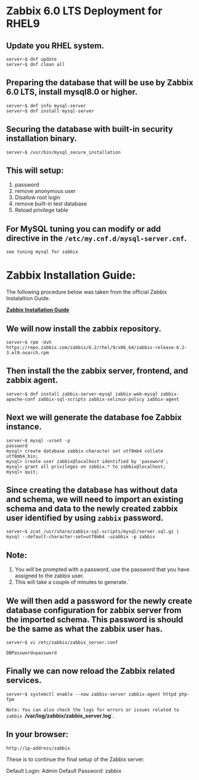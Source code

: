 # Zabbix 6.0 LTS Deployment for RHEL9

## Update you RHEL system.
```
server~$ dnf update
server~$ dnf clean all
```
## Preparing the database that will be use by Zabbix 6.0 LTS, install mysql8.0 or higher.
```
server~$ dnf info mysql-server
server~$ dnf install mysql-server
```

## Securing the database with built-in security installation binary.
```
server~$ /usr/bin/mysql_secure_installation
```
## This will setup:
1. password
2. remove anonymous user
3. Disallow root login
4. remove built-in test database
5. Reload privilege table

## For MySQL tuning you can modify or add directive in the **`/etc/my.cnf.d/mysql-server.cnf`**.
`see tuning mysql for zabbix`

# Zabbix Installation Guide:
The following procedure below was taken from the official Zabbix Instalaltion Guide.

[**Zabbix Installation Guide**](https://www.zabbix.com/download?zabbix=6.2&os_distribution=red_hat_enterprise_linux&os_version=9&components=server_frontend_agent&db=mysql&ws=apache)

## We will now install the zabbix repository.
```
server~$ rpm -Uvh https://repo.zabbix.com/zabbix/6.2/rhel/9/x86_64/zabbix-release-6.2-3.el9.noarch.rpm
```
## Then install the the zabbix server, frontend, and zabbix agent.
```
server~$ dnf install zabbix-server-mysql zabbix-web-mysql zabbix-apache-conf zabbix-sql-scripts zabbix-selinux-policy zabbix-agent
```
## Next we will generate the database foe Zabbix instance.
```
server~$ mysql -uroot -p
password
mysql> create database zabbix character set utf8mb4 collate utf8mb4_bin;
mysql> create user zabbix@localhost identified by 'password';
mysql> grant all privileges on zabbix.* to zabbix@localhost;
mysql> quit;
```
## Since creating the database has without data and schema, we will need to import an existing schema and data to the newly created zabbix user identified by using `zabbix` password.
```
server~$ zcat /usr/share/zabbix-sql-scripts/mysql/server.sql.gz | mysql --default-character-set=utf8mb4 -uzabbix -p zabbix
```
## Note: 
1. You will be prompted with a password, use the password that you have assigned to the zabbix user.
1. This will take a couple of minutes to generate.`

## We will then add a password for the newly create database configuration for zabbix server from the imported schema. This password is should be the same as what the zabbix user has.
```
server~$ vi /etc/zabbix/zabbix_server.conf

DBPassword=password
```
## Finally we can now reload the Zabbix related services.
```
server~$ systemctl enable --now zabbix-server zabbix-agent httpd php-fpm
```
`Note: You can also check the logs for errors or issues related to zabbix `**/var/log/zabbix/zabbix_server.log**`.

## In your browser: 
```
http://ip-address/zabbix
```
These is to continue the final setup of the Zabbix server.

Default Login: Admin
Default Password: zabbix